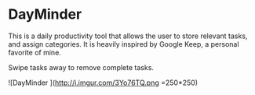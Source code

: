 # DayMinder

This is a daily productivity tool that allows the user to store relevant tasks, and assign categories. 
It is heavily inspired by Google Keep, a personal favorite of mine.

Swipe tasks away to remove complete tasks.

 ![DayMinder ](http://i.imgur.com/3Yo76TQ.png =250*250)
